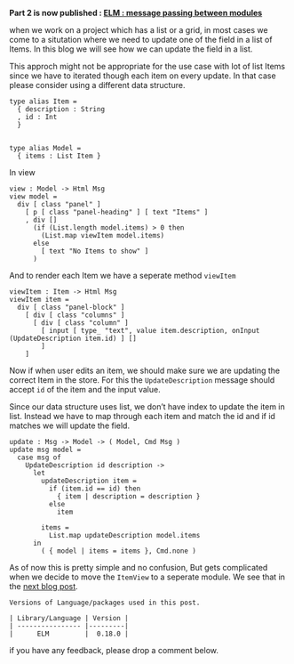**Part 2 is now published : [ELM : message passing between modules](/2018/05/elm-message-passing-between-modules.html)**

when we work on a project which has a list or a grid, in most cases we come to a situtation where we need to update one of the field in a list of Items. In this blog we will see how we can update the field in a list.

This approch might not be appropriate for the use case with lot of list Items since we have to iterated though each item on every update. In that case please consider using a different data structure.

    type alias Item =
      { description : String
      , id : Int
      }


    type alias Model =
      { items : List Item }

In view

    view : Model -> Html Msg
    view model =
      div [ class "panel" ]
        [ p [ class "panel-heading" ] [ text "Items" ]
        , div []
          (if (List.length model.items) > 0 then
            (List.map viewItem model.items)
          else
            [ text "No Items to show" ]
          )

And to render each Item we have a seperate method `viewItem`

    viewItem : Item -> Html Msg
    viewItem item =
      div [ class "panel-block" ]
        [ div [ class "columns" ]
          [ div [ class "column" ]
            [ input [ type_ "text", value item.description, onInput (UpdateDescription item.id) ] []
            ]
        ]

Now if when user edits an item, we should make sure we are updating the correct Item in the store. For this the `UpdateDescription` message should accept `id` of the item and the input value.

Since our data structure uses list, we don’t have index to update the item in list. Instead we have to map through each item and match the id and if id matches we will update the field.

    update : Msg -> Model -> ( Model, Cmd Msg )
    update msg model =
      case msg of
        UpdateDescription id description ->
          let
            updateDescription item =
              if (item.id == id) then
                { item | description = description }
              else
                item

            items =
              List.map updateDescription model.items
          in
            ( { model | items = items }, Cmd.none )

As of now this is pretty simple and no confusion, But gets complicated when we decide to move the `ItemView` to a seperate module. We see that in the [next blog post](/2018/05/elm-message-passing-between-modules.html).

    Versions of Language/packages used in this post.

    | Library/Language | Version |
    | ---------------- |---------|
    |      ELM         |  0.18.0 |

if you have any feedback, please drop a comment below.
